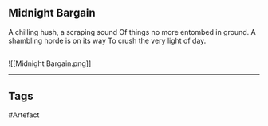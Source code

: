 ## Midnight Bargain
A chilling hush, a scraping sound
Of things no more entombed in ground.
A shambling horde is on its way
To crush the very light of day.
## 
![[Midnight Bargain.png]]

---
## Tags
#Artefact